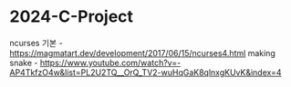 # 2024-C-Project

ncurses 기본 - https://magmatart.dev/development/2017/06/15/ncurses4.html
making snake - https://www.youtube.com/watch?v=-AP4TkfzO4w&list=PL2U2TQ__OrQ_TV2-wuHqGaK8qlnxgKUvK&index=4
